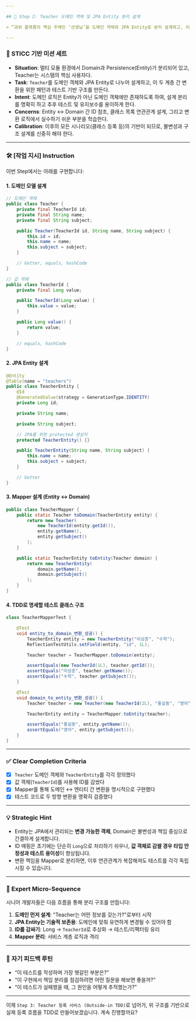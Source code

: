 ```yaml
---

## 🎯 Step 2: Teacher 도메인 객체 및 JPA Entity 분리 설계

> “과외 플랫폼의 핵심 주체인 ‘선생님’을 도메인 객체와 JPA Entity로 분리 설계하고, 이 구조를 기반으로 TDD의 뼈대를 형성한다.”

---
```


### 🧭 STICC 기반 미션 세트

* **Situation**: 멀티 모듈 환경에서 Domain과 Persistence(Entity)가 분리되어 있고, Teacher는 시스템의 핵심 사용자다.
* **Task**: `Teacher`를 도메인 객체와 JPA Entity로 나누어 설계하고, 이 두 계층 간 변환을 위한 패턴과 테스트 기반 구조를 만든다.
* **Intent**: 도메인 로직은 Entity가 아닌 도메인 객체에만 존재하도록 하여, 설계 분리를 명확히 하고 추후 테스트 및 유지보수를 용이하게 한다.
* **Concerns**: Entity ↔ Domain 간 ID 참조, 클래스 목록 연관관계 설계, 그리고 변환 로직에서 실수하기 쉬운 부분을 학습한다.
* **Calibration**: 이후의 모든 시나리오(클래스 등록 등)의 기반이 되므로, 불변성과 구조 설계를 신중히 해야 한다.

---

### 🛠 \[작업 지시] Instruction

이번 Step에서는 아래를 구현합니다:

#### 1. 도메인 모델 설계

```java
// 도메인 객체
public class Teacher {
    private final TeacherId id;
    private final String name;
    private final String subject;

    public Teacher(TeacherId id, String name, String subject) {
        this.id = id;
        this.name = name;
        this.subject = subject;
    }

    // Getter, equals, hashCode
}
```

```java
// 값 객체
public class TeacherId {
    private final Long value;

    public TeacherId(Long value) {
        this.value = value;
    }

    public Long value() {
        return value;
    }

    // equals, hashCode
}
```

#### 2. JPA Entity 설계

```java
@Entity
@Table(name = "teachers")
public class TeacherEntity {
    @Id
    @GeneratedValue(strategy = GenerationType.IDENTITY)
    private Long id;

    private String name;

    private String subject;

    // JPA를 위한 protected 생성자
    protected TeacherEntity() {}

    public TeacherEntity(String name, String subject) {
        this.name = name;
        this.subject = subject;
    }

    // Getter
}
```

#### 3. Mapper 설계 (Entity ↔ Domain)

```java
public class TeacherMapper {
    public static Teacher toDomain(TeacherEntity entity) {
        return new Teacher(
            new TeacherId(entity.getId()),
            entity.getName(),
            entity.getSubject()
        );
    }

    public static TeacherEntity toEntity(Teacher domain) {
        return new TeacherEntity(
            domain.getName(),
            domain.getSubject()
        );
    }
}
```

#### 4. TDD로 명세할 테스트 클래스 구조

```java
class TeacherMapperTest {

    @Test
    void entity_to_domain_변환_성공() {
        TeacherEntity entity = new TeacherEntity("이상훈", "수학");
        ReflectionTestUtils.setField(entity, "id", 1L);

        Teacher teacher = TeacherMapper.toDomain(entity);

        assertEquals(new TeacherId(1L), teacher.getId());
        assertEquals("이상훈", teacher.getName());
        assertEquals("수학", teacher.getSubject());
    }

    @Test
    void domain_to_entity_변환_성공() {
        Teacher teacher = new Teacher(new TeacherId(2L), "홍길동", "영어");

        TeacherEntity entity = TeacherMapper.toEntity(teacher);

        assertEquals("홍길동", entity.getName());
        assertEquals("영어", entity.getSubject());
    }
}
```

---

### ✅ Clear Completion Criteria

* [x] `Teacher` 도메인 객체와 `TeacherEntity`를 각각 정의했다
* [x] 값 객체(`TeacherId`)를 사용해 ID를 감쌌다
* [x] Mapper를 통해 도메인 ↔ 엔티티 간 변환을 명시적으로 구현했다
* [x] 테스트 코드로 두 방향 변환을 명확히 검증했다

---

### 💡 Strategic Hint

* Entity는 JPA에서 관리되는 **변경 가능한 객체**, Domain은 불변성과 책임 중심으로 간결하게 설계합니다.
* ID 매핑은 초기에는 단순히 `Long`으로 처리하기 쉬우나, **값 객체로 감쌀 경우 타입 안정성과 테스트 용이성**이 향상됩니다.
* 변환 책임을 Mapper로 분리하면, 이후 연관관계가 복잡해져도 테스트를 각각 독립시킬 수 있습니다.

---

### 🧠 Expert Micro-Sequence

시니어 개발자들은 다음 흐름을 통해 분리 구조를 만듭니다:

1. **도메인 먼저 설계**: "Teacher는 어떤 정보를 갖는가?"로부터 시작
2. **JPA Entity는 기술적 보존용**: 도메인에 맞춰 유연하게 변경될 수 있어야 함
3. **ID를 감싸기**: Long → `TeacherId`로 추상화 → 테스트/리팩터링 유리
4. **Mapper 분리**: 서비스 계층 로직과 격리

---

### 🔁 자기 피드백 루틴

* “이 테스트를 작성하며 가장 헷갈린 부분은?”
* “이 구현에서 책임 분리를 점검하려면 어떤 질문을 해보면 좋을까?”
* “이 테스트가 실패했을 때, 그 원인을 어떻게 추적했는가?”

---

이제 `Step 3: Teacher 등록 서비스 (Outside-in TDD)`로 넘어가, 위 구조를 기반으로 실제 등록 흐름을 TDD로 만들어보겠습니다. 계속 진행할까요?
